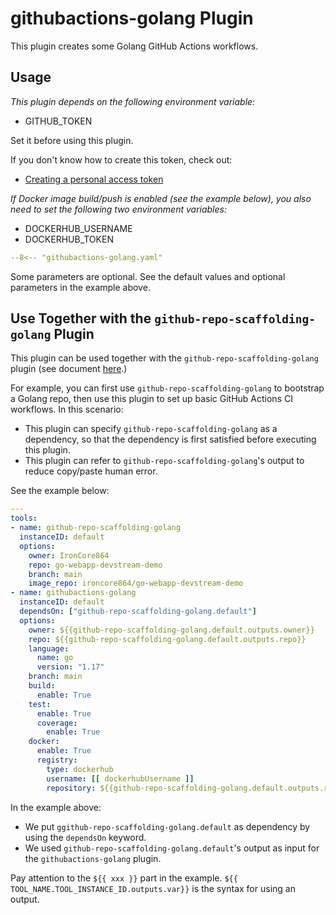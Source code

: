 # githubactions-golang Plugin

This plugin creates some Golang GitHub Actions workflows.

## Usage

_This plugin depends on the following environment variable:_

- GITHUB_TOKEN

Set it before using this plugin.

If you don't know how to create this token, check out:

- [Creating a personal access token](https://docs.github.com/en/authentication/keeping-your-account-and-data-secure/creating-a-personal-access-token)

_If Docker image build/push is enabled (see the example below), you also need to set the following two environment variables:_

- DOCKERHUB_USERNAME
- DOCKERHUB_TOKEN

```yaml
--8<-- "githubactions-golang.yaml"
```

Some parameters are optional. See the default values and optional parameters in the example above.

## Use Together with the `github-repo-scaffolding-golang` Plugin

This plugin can be used together with the `github-repo-scaffolding-golang` plugin (see document [here](github-repo-scaffolding-golang.md).)

For example, you can first use `github-repo-scaffolding-golang` to bootstrap a Golang repo, then use this plugin to set up basic GitHub Actions CI workflows. In this scenario:

- This plugin can specify `github-repo-scaffolding-golang` as a dependency, so that the dependency is first satisfied before executing this plugin.
- This plugin can refer to `github-repo-scaffolding-golang`'s output to reduce copy/paste human error.

See the example below:

```yaml
---
tools:
- name: github-repo-scaffolding-golang
  instanceID: default
  options:
    owner: IronCore864
    repo: go-webapp-devstream-demo
    branch: main
    image_repo: ironcore864/go-webapp-devstream-demo
- name: githubactions-golang
  instanceID: default
  dependsOn: ["github-repo-scaffolding-golang.default"]
  options:
    owner: ${{github-repo-scaffolding-golang.default.outputs.owner}}
    repo: ${{github-repo-scaffolding-golang.default.outputs.repo}}
    language:
      name: go
      version: "1.17"
    branch: main
    build:
      enable: True
    test:
      enable: True
      coverage:
        enable: True
    docker:
      enable: True
      registry:
        type: dockerhub
        username: [[ dockerhubUsername ]]
        repository: ${{github-repo-scaffolding-golang.default.outputs.repo}}
```

In the example above:

- We put `ggithub-repo-scaffolding-golang.default` as dependency by using the `dependsOn` keyword.
- We used `github-repo-scaffolding-golang.default`'s output as input for the `githubactions-golang` plugin.

Pay attention to the `${{ xxx }}` part in the example. `${{ TOOL_NAME.TOOL_INSTANCE_ID.outputs.var}}` is the syntax for using an output.
